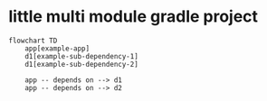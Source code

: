# little multi module gradle project

```mermaid
flowchart TD
    app[example-app]
    d1[example-sub-dependency-1]
    d1[example-sub-dependency-2]
    
    app -- depends on --> d1
    app -- depends on --> d2
```